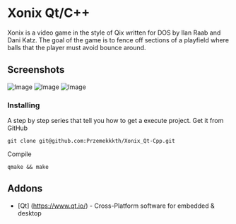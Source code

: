 # Xonix Qt/C++
Xonix is a video game in the style of Qix written for DOS by Ilan Raab and Dani Katz. The goal of the game is to fence off sections of a playfield where balls that the player must avoid bounce around.

## Screenshots
![Image](https://user-images.githubusercontent.com/28188300/174858451-c91f2fa6-0849-43f0-8a07-1b5f4a5eb844.png)
![Image](https://user-images.githubusercontent.com/28188300/174858454-7538b5bf-430c-4afe-b73f-ff4a0ed60bca.png)
![Image](https://user-images.githubusercontent.com/28188300/174858455-4323fe96-1a62-47b7-b95f-e4e28632aa30.png)

### Installing
A step by step series  that tell you how to get a execute project.
Get it from GitHub
```
git clone git@github.com:Przemekkkth/Xonix_Qt-Cpp.git
```
Compile
```
qmake && make
```
## Addons
* [Qt] (https://www.qt.io/) - Cross-Platform software for embedded & desktop
